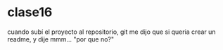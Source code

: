 # clase16
cuando subí el proyecto al repositorio, git me dijo que si queria crear un readme, y dije mmm... "por que no?"
